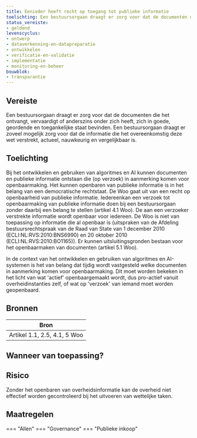 ```yaml
---
title: Eenieder heeft recht op toegang tot publieke informatie
toelichting: Een bestuursorgaan draagt er zorg voor dat de documenten die het ontvangt, vervaardigt of anderszins onder zich heeft, zich in goede, geordende en toegankelijke staat bevinden. Een bestuursorgaan draagt er zoveel mogelijk zorg voor dat de informatie die het overeenkomstig deze wet verstrekt, actueel, nauwkeurig en vergelijkbaar is.
status_vereiste:
- geldend
levenscyclus:
- ontwerp
- dataverkenning-en-datapreparatie
- ontwikkelen
- verificatie-en-validatie
- implementatie
- monitoring-en-beheer
bouwblok:
- transparantie
---
```


<!-- tags -->
## Vereiste

Een bestuursorgaan draagt er zorg voor dat de documenten die het ontvangt, vervaardigt of anderszins onder zich heeft, zich in goede, geordende en toegankelijke staat bevinden.
Een bestuursorgaan draagt er zoveel mogelijk zorg voor dat de informatie die het overeenkomstig deze wet verstrekt, actueel, nauwkeurig en vergelijkbaar is.

## Toelichting

Bij het ontwikkelen en gebruiken van algoritmes en AI kunnen documenten en publieke informatie ontstaan die (op verzoek) in aanmerking komen voor openbaarmaking.
Het kunnen openbaren van publieke informatie is in het belang van een democratische rechtstaat.
De Woo gaat uit van een recht op openbaarheid van publieke informatie.
Iedereenkan een verzoek tot openbaarmaking van publieke informatie doen bij een bestuursorgaan zonder daarbij een belang te stellen (artikel 4.1 Woo).
De aan een verzoeker verstrekte informatie wordt openbaar voor iedereen.
De Woo is niet van toepassing op informatie die al openbaar is (uitspraken van de Afdeling bestuursrechtspraak van de Raad van State van 1 december 2010 (ECLI:NL:RVS:2010:BNS6990) en 20 oktober 2010 (ECLI:NL:RVS:2010:BO1165)).
Er kunnen uitsluitingsgronden bestaan voor het openbaarmaken van documenten (artikel 5.1 Woo).

In de context van het ontwikkelen en gebruiken van algoritmes en AI-systemen is het van belang dat tijdig wordt vastgesteld welke documenten in aanmerking komen voor openbaarmaking.
Dit moet worden bekeken in het licht van wat 'actief' openbaargemaakt wordt, dus pro-actief vanuit overheidinstanties zelf, of wat op 'verzoek' van iemand moet worden geopenbaard.

## Bronnen

| Bron                        |
|-----------------------------|
|Artikel 1.1, 2.5, 4.1, 5 Woo|

## Wanneer van toepassing?


## Risico

Zonder het openbaren van overheidsinformatie kan de overheid niet effectief worden gecontroleerd bij het uitvoeren van wettelijke taken.


## Maatregelen

=== "Allen"
	<!-- list_maatregelen vereiste/recht_op_toegang_tot_publieke_informatie -->
=== "Governance"
	<!-- list_maatregelen vereiste/recht_op_toegang_tot_publieke_informatie boubwlok/governance -->
=== "Publieke inkoop"
	<!-- list_maatregelen vereiste/recht_op_toegang_tot_publieke_informatie bouwblok/publieke-inkoop -->
